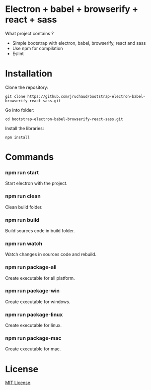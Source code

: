 # Electron + babel + browserify + react + sass

What project contains ?
- Simple bootstrap with electron, babel, browserify, react and sass
- Use npm for compilation
- Eslint

Installation
============

Clone the repository:
```
git clone https://github.com/jruchaud/bootstrap-electron-babel-browserify-react-sass.git
```

Go into folder:
```
cd bootstrap-electron-babel-browserify-react-sass.git
```

Install the libraries:
```
npm install
```

Commands
========

### npm run start
Start electron with the project.

### npm run clean
Clean build folder.

### npm run build
Build sources code in build folder.

### npm run watch
Watch changes in sources code and rebuild.

### npm run package-all
Create executable for all platform.

### npm run package-win
Create executable for windows.

### npm run package-linux
Create executable for linux.

### npm run package-mac
Create executable for mac.

License
=======

[MIT License](LICENSE).
